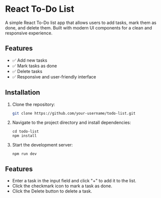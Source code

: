 # React To-Do List

A simple React To-Do list app that allows users to add tasks, mark them as done, and delete them. Built with modern UI components for a clean and responsive experience.

## Features

- ✅ Add new tasks
- ✅ Mark tasks as done
- ✅ Delete tasks
- ✅ Responsive and user-friendly interface

## Installation

1. Clone the repository:

   ```bash
   git clone https://github.com/your-username/todo-list.git
2. Navigate to the project directory and install dependencies:
   ```
   cd todo-list
   npm install
3. Start the development server:
   ```
   npm run dev
## Features
- Enter a task in the input field and click "+" to add it to the list.
- Click the checkmark icon to mark a task as done.
- Click the Delete button to delete a task.
